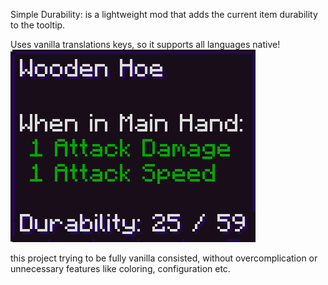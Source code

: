 Simple Durability:
is a lightweight mod that adds the current item durability to the tooltip.

Uses vanilla translations keys, so it supports all languages native!
![durability_screenshot.png](durability_screenshot.png)


this project trying to be fully vanilla consisted, without overcomplication or unnecessary features like coloring, configuration etc.

